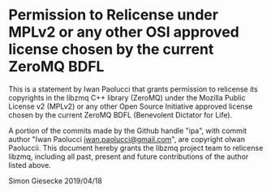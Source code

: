 # Permission to Relicense under MPLv2 or any other OSI approved license chosen by the current ZeroMQ BDFL

This is a statement by Iwan Paolucci that grants permission to
relicense its copyrights in the libzmq C++ library (ZeroMQ) under the
Mozilla Public License v2 (MPLv2) or any other Open Source Initiative
approved license chosen by the current ZeroMQ BDFL (Benevolent
Dictator for Life).

A portion of the commits made by the Github handle "ipa", with
commit author "Iwan Paolucci <iwan.paolucci@gmail.com>", are
copyright oIwan Paoluccii.  This document hereby grants the libzmq
project team to relicense libzmq, including all past, present and
future contributions of the author listed above.

Simon Giesecke
2019/04/18

